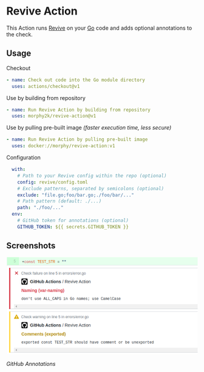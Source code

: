 # Revive Action
This Action runs [Revive](https://github.com/mgechev/revive) on your [Go](https://golang.org/) code and adds optional annotations to the check.

## Usage

Checkout
```YAML
- name: Check out code into the Go module directory
  uses: actions/checkout@v1
```
Use by building from repository
```YAML
- name: Run Revive Action by building from repository
  uses: morphy2k/revive-action@v1
```
Use by pulling pre-built image *(faster execution time, less secure)*
```YAML
- name: Run Revive Action by pulling pre-built image
  uses: docker://morphy/revive-action:v1
```
Configuration
```YAML
  with:
    # Path to your Revive config within the repo (optional)
    config: revive/config.toml
    # Exclude patterns, separated by semicolons (optional)
    exclude: "file.go;foo/bar.go;./foo/bar/..."
    # Path pattern (default: ./...)
    path: "./foo/..."
  env:
    # GitHub token for annotations (optional)
    GITHUB_TOKEN: ${{ secrets.GITHUB_TOKEN }}
```

## Screenshots

![Screenshot of annotations](screenshot.png)

*GitHub Annotations*
